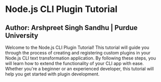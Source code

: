 # Node.js CLI Plugin Tutorial

## Author: Arshpreet Singh Sandhu | Purdue University

Welcome to the Node.js CLI Plugin Tutorial! This tutorial will guide you through the process of creating and registering custom plugins in your Node.js CLI text transformation application. By following these steps, you will learn how to extend the functionality of your CLI app with ease. Whether you're a beginner or an experienced developer, this tutorial will help you get started with plugin development.
